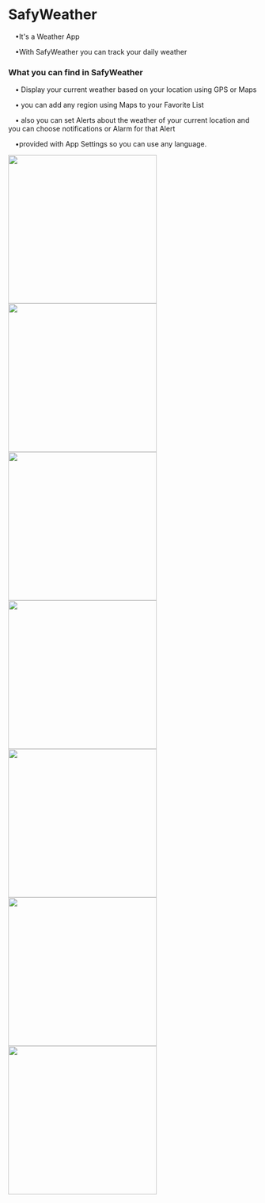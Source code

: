 ﻿# SafyWeather
<p>&emsp;•It's a Weather App</p>
 <p>&emsp;•With SafyWeather you can track your daily weather</p>
 <h3>What you can find in SafyWeather</h3>
 <p>&emsp;• Display your current weather based on your location using GPS or Maps</p>
 <p>&emsp;• you can add any region using Maps to your Favorite List </p>
 <p>&emsp;• also you can set Alerts about the weather of your current location and you can choose notifications or Alarm for that Alert</p>
 <p>&emsp;•provided with App Settings so you can use any language.</p>
 <img width="300" src="https://user-images.githubusercontent.com/56044499/169477471-6755e52a-4689-4428-871e-6a115dd9810f.jpg">
 <img width="300" src="https://user-images.githubusercontent.com/56044499/169477490-746177ae-b4d7-48cb-9cc6-30ee1e5f6507.jpg">
 <img width="300" src="https://user-images.githubusercontent.com/56044499/169477557-6af27d09-f1a5-4479-8ce1-7ca0c104eef6.jpg">
 <img width="300" src="https://user-images.githubusercontent.com/56044499/169477645-8fd9a3b2-9577-4a13-855e-b835e0df7ce5.jpg">
 <img width="300" src="https://user-images.githubusercontent.com/56044499/169477665-120d0659-3f3d-4be9-b8b5-19fdad46cba6.jpg">
 <img width="300" src="https://user-images.githubusercontent.com/56044499/169477706-9966f7f1-9652-474d-baf6-709735c32ceb.jpg">
 <img width="300" src="https://user-images.githubusercontent.com/56044499/169477980-a2a74c94-451b-4255-b914-f9f9f3bb1b9a.jpg">

